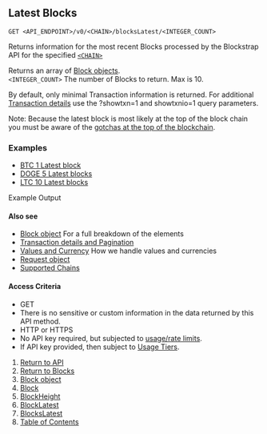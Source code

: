 ## Latest Blocks

    GET <API_ENDPOINT>/v0/<CHAIN>/blocksLatest/<INTEGER_COUNT>

Returns information for the most recent Blocks processed by the Blockstrap API 
for the specified [`<CHAIN>`](../../notes/chains/)

Returns an array of [Block objects](../blockobject/).  
`<INTEGER_COUNT>` The number of Blocks to return. Max is 10.

By default, only minimal Transaction information is returned. For additional [Transaction details](../../notes/detailAndPagination/) use the
?showtxn=1 and showtxnio=1 query parameters.

Note: Because the latest block is most likely at the top of the block chain you
must be aware of the [gotchas at the top of the blockchain](../../notes/topOfTheChain/).


### Examples
* [BTC 1 Latest block](https://api.blockstrap.com/v0/btc/blocksLatest/1)
* [DOGE 5 Latest blocks](https://api.blockstrap.com/v0/doge/blocksLatest/5)
* [LTC 10 Latest blocks](https://api.blockstrap.com/v0/ltc/blocksLatest/10)

Example Output


#### Also see
* [Block object](../blockobject/) For a full breakdown of the elements
* [Transaction details and Pagination](../../notes/detailAndPagination/)
* [Values and Currency](../../notes/valuesAndCurrencies/) How we handle values and currencies
* [Request object](../../notes/requestobject/)
* [Supported Chains](../../notes/chains/)

#### Access Criteria
* GET
* There is no sensitive or custom information in the data returned by this API method.
* HTTP or HTTPS
* No API key required, but subjected to [usage/rate limits](../../notes/limitsAndTiers/).
* If API key provided, then subject to [Usage Tiers](../../notes/limitsAndTiers/).


1. [Return to API](../../../)
1. [Return to Blocks](../)
1. [Block object](../blockobject/)
1. [Block](../block/)
1. [BlockHeight](../blockHeight/)
1. [BlockLatest](../blockLatest/)
1. [BlocksLatest](../blocksLatest/)
1. [Table of Contents](../../../../)

